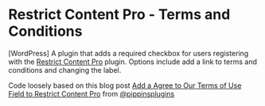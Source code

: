 # Restrict Content Pro - Terms and Conditions
[WordPress] A plugin that adds a required checkbox for users registering with the [Restrict Content Pro](https://github.com/pippinsplugins/Restrict-Content-Pro) plugin. Options include add a link to terms and conditions and changing the label.  



Code loosely based on this blog post [Add a Agree to Our Terms of Use Field to Restrict Content Pro](https://pippinsplugins.com/add-a-agree-to-our-terms-of-use-field-to-restrict-content-pro/) from [@pippinsplugins](https://github.com/pippinsplugins/)

